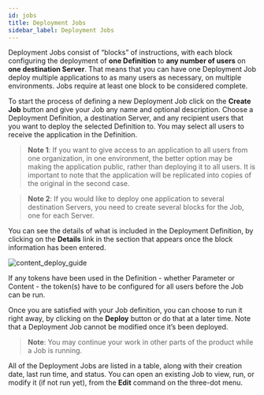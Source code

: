 ```yaml
---
id: jobs 
title: Deployment Jobs
sidebar_label: Deployment Jobs
---
```


<div style={{textAlign: "justify"}}>

Deployment Jobs consist of “blocks” of instructions, with each block configuring the deployment of **one Definition** to **any number of users** on **one destination Server**. That means that you can have one Deployment Job deploy multiple applications to as many users as necessary, on multiple environments. Jobs require at least one block to be considered complete.

To start the process of defining a new Deployment Job click on the **Create Job** button and give your Job any name and optional description. Choose a Deployment Definition, a destination Server, and any recipient users that you want to deploy the selected Definition to. You may select all users to receive the application in the Definition.

>**Note 1**: If you want to give access to an application to all users from one organization, in one environment, the better option may be making the application public, rather than deploying it to all users. It is important to note that the application will be replicated into copies of the original in the second case. 

>**Note 2**: If you would like to deploy one application to several destination Servers, you need to create several blocks for the Job, one for each Server.

You can see the details of what is included in the Deployment Definition, by clicking on the **Details** link in the section that appears once the block information has been entered.

![content_deploy_guide](https://s3.amazonaws.com/cdn.qrvey.com/documentation_assets/admin/Content+Deployment+Guide/cd_guide11.png#thumbnail)


If any tokens have been used in the Definition - whether Parameter or Content - the token(s) have to be configured for all users before the Job can be run. 

Once you are satisfied with your Job definition, you can choose to run it right away, by clicking on the **Deploy** button or do that at a later time. Note that a Deployment Job cannot be modified once it’s been deployed. 

>**Note**: You may continue your work in other parts of the product while a Job is running.

All of the Deployment Jobs are listed in a table, along with their creation date, last run time, and status. You can open an existing Job to view, run, or modify it (if not run yet), from the **Edit** command on the three-dot menu.


</div>